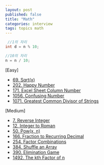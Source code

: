 ```yaml
---
layout: post
published: false
title: "Math"
categories: interview
tags: topics math
---
```


```java
 //1의 자리
int d = n % 10;

//10의 자리
n = n / 10;
```

[Easy]
- [69. Sqrt(x)](/interview/2023/05/21/sqrtx/)
- [202. Happy Number](/interview/2023/05/21/happy-number/)
- [171. Excel Sheet Column Number](/interview/2023/05/21/excel-sheet-column-number/)
- [1056. Confusing Number](/interview/2023/07/29/problems/confusing-number/)
- [1071. Greatest Common Divisor of Strings](problems/2023-05-21-greatest-common-divisor-of-strings.md)

[Medium]
- [7. Reverse Integer](/interview/2024/01/06/reverse-integer/)
- [12. Integer to Roman](/interview/2023/05/21/integer-to-roman/)
- [50. Pow(x, n)](/interview/2023/05/21/powx-n/)
- [166. Fraction to Recurring Decimal](/interview/2023/05/21/fraction-to-recurring-decimal/)
- [254. Factor Combinations](/interview/2023/06/06/factor-combinations/)
- [384. Shuffle an Array](/interview/2023/07/25/shuffle-an-array/)
- [390. Elimination Game](/interview/2023/05/21/elimination-game/)
- [1492. The kth Factor of n](/interview/2023/10/22/the-kth-factor-of-n/)